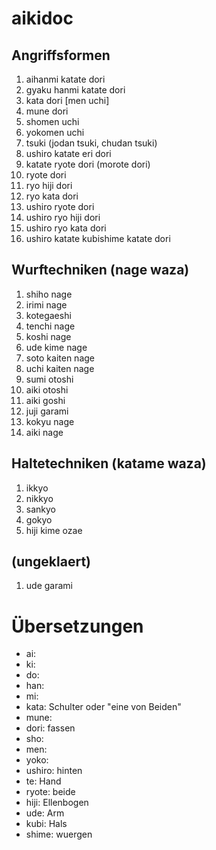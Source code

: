aikidoc
=======

## Angriffsformen

1. aihanmi katate dori
1. gyaku hanmi katate dori
1. kata dori [men uchi]
1. mune dori
1. shomen uchi
1. yokomen uchi
1. tsuki (jodan tsuki, chudan tsuki)
1. ushiro katate eri dori
1. katate ryote dori (morote dori)
1. ryote dori
1. ryo hiji dori
1. ryo kata dori
1. ushiro ryote dori
1. ushiro ryo hiji dori
1. ushiro ryo kata dori
1. ushiro katate kubishime katate dori

## Wurftechniken (nage waza)

1. shiho nage
1. irimi nage
1. kotegaeshi
1. tenchi nage
1. koshi nage
1. ude kime nage
1. soto kaiten nage
1. uchi kaiten nage
1. sumi otoshi
1. aiki otoshi
1. aiki goshi
1. juji garami
1. kokyu nage
1. aiki nage

## Haltetechniken (katame waza)

1. ikkyo
1. nikkyo
1. sankyo
1. gokyo
1. hiji kime ozae

## (ungeklaert)

1. ude garami

# Übersetzungen

- ai:
- ki:
- do:
- han:
- mi:
- kata: Schulter oder "eine von Beiden"
- mune:
- dori: fassen
- sho:
- men:
- yoko:
- ushiro: hinten
- te: Hand
- ryote: beide
- hiji: Ellenbogen
- ude: Arm
- kubi: Hals
- shime: wuergen

